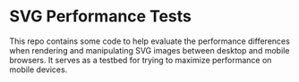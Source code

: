 # SVG Performance Tests

This repo contains some code to help evaluate the performance differences when
rendering and manipulating SVG images between desktop and mobile browsers. It
serves as a testbed for trying to maximize performance on mobile devices.
